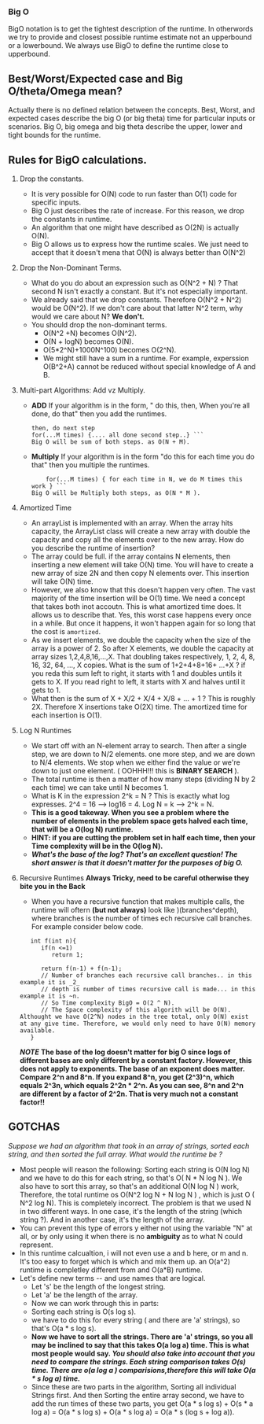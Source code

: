 ### Big O 
BigO notation is to get the tightest description of the runtime. In otherwords we try to provide and closest possible runtime estimate not an upperbound or a lowerbound.
We always use BigO to define the runtime close to upperbound.

## Best/Worst/Expected case and Big O/theta/Omega mean?
Actually there is no defined relation between the concepts. 
Best, Worst, and expected cases describe the big O (or big theta) time for particular inputs or scenarios.
Big O, big omega and big theta describe the upper, lower and tight bounds for the runtime.

## Rules for BigO calculations.
1. Drop the constants.
   - It is very possible for O(N) code to run faster than O(1) code for specific inputs. 
   - Big O just describes the rate of increase.  For this reason, we drop the constants in runtime. 
   - An algorithm that one might have described as O(2N) is actually O(N).
   - Big O allows us to express how the runtime scales. We just need to accept that it doesn't mena that O(N) is always better than O(N^2)

2. Drop the Non-Dominant Terms.
   - What do you do about an expression such as O(N^2 + N) ?  That second N isn't exactly a constant. But it's not especially important.
   - We already said that we drop constants. Therefore O(N^2 + N^2) would be O(N^2). If we don't care about that latter N^2 term, why would we care about N? **We don't.**
   - You should drop the non-dominant terms.
      - O(N^2 +N) becomes O(N^2).
      - O(N + logN) becomes O(N).
      - O(5*2^N)+1000N^100) becomes O(2^N).
      - We might still have a sum in a runtime. For example, experssion O(B^2+A) cannot be reduced without special knowledge of A and B.

3. Multi-part Algorithms: Add vz Multiply.
   - **ADD** If your algorithm is in the form, " do this, then, When you're all done, do that" then you add the runtimes.
        ``` for(... N times) {... all done!! ... }
        then, do next step 
        for(...M times) {.... all done second step..} ``` 
        Big O will be sum of both steps. as O(N + M).
        
   - **Multiply** If your algorithm is in the form "do this for each time you do that" then you multiple the runtimes.
        ``` for(....N times) {
            for(...M times) { for each time in N, we do M times this work } ``` 
        Big O will be Multiply both steps, as O(N * M ).
        
4. Amortized Time
   - An arrayList is implemented with an array. When the array hits capacity, the ArrayList class will create a new array with double the capacity and copy all the elements over to the new array. How do you describe the runtime of insertion?
   - The array could be full. if the array contains N elements, then inserting a new element will take O(N) time. You will have to create a new array of size 2N and then copy N elements over. This insertion will take O(N) time.
   - However, we also know that this doesn't happen very often. The vast majority of the time insertion will be O(1) time.  We need a concept that takes both inot accoutn. This is what amortized time does. It allows us to describe that. Yes, this worst case happens every once in a while. But once it happens, it won't happen again for so long that the cost is `amortized`.  
   - As we insert elements, we double the capacity when the size of the array is a power of 2. So after X elements, we double the capacity at array sizes 1,2,4,8,16,...,X. That doubling takes respectively, 1, 2, 4, 8, 16, 32, 64, ..., X copies.  What is the sum of 1+2+4+8+16+ ...+X ? if you reda this sum left to right, it starts with 1 and doubles untils it gets to X. If you read right to left, it starts with X and halves until it gets to 1.
   - What then is the sum of X + X/2 + X/4 + X/8 + ... + 1 ? This is roughly 2X. Therefore X insertions take O(2X) time. The amortized time for each insertion is O(1).

5. Log N Runtimes
   - We start off with an N-element array to search. Then after a single step, we are down to N/2 elements. one more step, and we are down to N/4 elements. We stop when we either find the value or we're down to just one element. ( OOHHH!!! this is **BINARY SEARCH** ).
   - The total runtime is then a matter of how many steps (dividing N by 2 each time) we can take until N becomes 1. 
   - What is K in the expression 2^k = N ?  This is exactly what log expresses.  2^4 = 16 --> log16 = 4.   Log N = k --> 2^k = N.
   - **This is a good takeway. When you see a problem where the number of elements in the problem space gets halved each time, that will be a O(log N) runtime.**
   - **HINT: if you are cutting the problem set in half each time, then your Time complexity will be in the O(log N).**
   - **_What's the base of the log?  That's an excellent question!  The short answer is that it doesn't matter for the purposes of big O._**

6. Recursive Runtimes **Always Tricky, need to be careful otherwise they bite you in the Back**
   - When you have a recursive function that makes multiple calls, the runtime will oftern **(but not always)** look like )(branches^depth), where branches is the number of times ech recursive call branches. For example consider below code.
   ```
      int f(int n){     
         if(n <=1)
            return 1;
            
         return f(n-1) + f(n-1);    
         // Number of branches each recursive call branches.. in this example it is _2_
         // depth is number of times recursive call is made... in this example it is ~n.
         // So Time complexity BigO = O(2 ^ N).
         // The Space complexity of this algorith will be O(N). Althought we have O(2^N) nodes in the tree total, only O(N) exist at any give time. Therefore, we would only need to have O(N) memory available.
      }
   ```
   **_NOTE_**
   **The base of the log doesn't matter for big O since logs of different bases are only different by a constant factory. However, this does not apply to exponents. The base of an exponent does matter.  Compare 2^n and 8^n.  If you expand 8^n, you get (2^3)^n, which equals 2^3n, which equals 2^2n * 2^n.  As you can see, 8^n and 2^n are different by a factor of 2^2n. That is very much not a constant factor!!**

## GOTCHAS
*Suppose we had an algorithm that took in an array of strings, sorted each string, and then sorted the full array. What would the runtime be ?*
 - Most people will reason the following: Sorting each string is O(N log N) and we have to do this for each string, so that's O( N * N log N ).  We also have to sort this array, so that's an additional O(N log N ) work, Therefore, the total runtime os O(N^2 log N + N log N ) , which is just O ( N^2 log N). This is completely incorrect. The problem is that we used N in two different ways. In one case, it's the length of the string (which string ?). And in another case, it's the length of the array.
 - You can prevent this type of errors y either not using the variable "N" at all, or by only using it when there is no **ambiguity** as to what N could represent.  
 - In this runtime calcualtion, i will not even use a and b here, or m and n. It's too easy to forget which is which and mix them up. an O(a^2) runtime is completley different from and O(a*B) runtime.
 - Let's define new terms -- and use names that are logical.
   - Let 's' be the length of the longest string.
   - Let 'a' be the length of the array.
   - Now we can work through this in parts:
   - Sorting each string is O(s log s).
   - we have to do this for every string ( and there are 'a' strings), so that's O(a * s log s).
   - **Now we have to sort all the strings. There are 'a' strings, so you all may be inclined to say that this takes O(a log a) time. This is what most people would say. _You should also take into account that you need to compare the strings. Each string comparison takes O(s) time. There are o(a log a ) comparisions,therefore this will take O(a * s log a) time._**
   - Since these are two parts in the algorithm, Sorting all individual Strings first. And then Sorting the entire array second, we have to add the run times of these two parts, you get O(a * s log s) + O(s * a log a) = O(a * s log s) + O(a * s log a) = O(a * s (log s + log a)).
